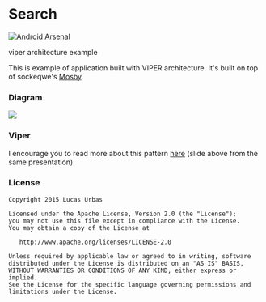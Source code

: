 # Search
[![Android Arsenal](https://img.shields.io/badge/Android%20Arsenal-Search-blue.svg?style=flat)](http://android-arsenal.com/details/3/2448)

viper architecture example

This is example of application built with VIPER architecture. It's built on top of sockeqwe's [Mosby](https://github.com/sockeqwe/mosby).

### Diagram

![](https://github.com/lurbas/Search/blob/master/readme/viper.png)

### Viper
I encourage you to read more about this pattern [here](https://speakerdeck.com/sergigracia/clean-architecture-viper) (slide above from the same presentation)

### License

    Copyright 2015 Lucas Urbas

    Licensed under the Apache License, Version 2.0 (the "License");
    you may not use this file except in compliance with the License.
    You may obtain a copy of the License at

       http://www.apache.org/licenses/LICENSE-2.0

    Unless required by applicable law or agreed to in writing, software
    distributed under the License is distributed on an "AS IS" BASIS,
    WITHOUT WARRANTIES OR CONDITIONS OF ANY KIND, either express or implied.
    See the License for the specific language governing permissions and
    limitations under the License.
